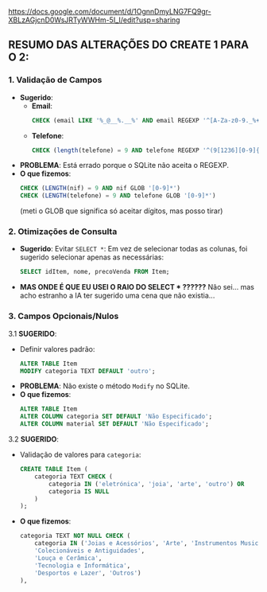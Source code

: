 https://docs.google.com/document/d/1OgnnDmyLNG7FQ9gr-XBLzAGjcnD0WsJRTyWWHm-5I_I/edit?usp=sharing

## RESUMO DAS ALTERAÇÕES DO CREATE 1 PARA O 2:

### 1. **Validação de Campos**
   - **Sugerido**: 
     - **Email**: 
       ```sql
       CHECK (email LIKE '%_@__%.__%' AND email REGEXP '^[A-Za-z0-9._%+-]+@[A-Za-z0-9.-]+\.[A-Z|a-z]{2,}$')
       ```
     - **Telefone**: 
       ```sql
       CHECK (length(telefone) = 9 AND telefone REGEXP '^(9[1236][0-9]{7})$')
       ```
   - **PROBLEMA**: Está errado porque o SQLite não aceita o REGEXP.
   - **O que fizemos**:
     ```sql
     CHECK (LENGTH(nif) = 9 AND nif GLOB '[0-9]*')
     CHECK (LENGTH(telefone) = 9 AND telefone GLOB '[0-9]*')
     ```
     (meti o GLOB que significa só aceitar dígitos, mas posso tirar)

### 2. **Otimizações de Consulta**
   - **Sugerido**: Evitar `SELECT *`: Em vez de selecionar todas as colunas, foi sugerido selecionar apenas as necessárias:
     ```sql
     SELECT idItem, nome, precoVenda FROM Item;
     ```
   - **MAS ONDE É QUE EU USEI O RAIO DO SELECT * ??????** Não sei... mas acho estranho a IA ter sugerido uma cena que não existia...

### 3. **Campos Opcionais/Nulos**
   3.1 **SUGERIDO**: 
   - Definir valores padrão:
     ```sql
     ALTER TABLE Item
     MODIFY categoria TEXT DEFAULT 'outro';
     ```
   - **PROBLEMA**: Não existe o método `Modify` no SQLite.
   - **O que fizemos**:
     ```sql
     ALTER TABLE Item
     ALTER COLUMN categoria SET DEFAULT 'Não Especificado';
     ALTER COLUMN material SET DEFAULT 'Não Especificado';
     ```

   3.2 **SUGERIDO**:
   - Validação de valores para `categoria`:
     ```sql
     CREATE TABLE Item (
         categoria TEXT CHECK (
             categoria IN ('eletrónica', 'joia', 'arte', 'outro') OR
             categoria IS NULL
         )
     );
     ```
   - **O que fizemos**:
     ```sql
     categoria TEXT NOT NULL CHECK (
         categoria IN ('Joias e Acessórios', 'Arte', 'Instrumentos Musicais',
         'Colecionáveis e Antiguidades',
         'Louça e Cerâmica',
         'Tecnologia e Informática',
         'Desportos e Lazer', 'Outros')
     ),
     ```
